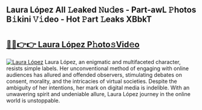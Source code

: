 ## Laura López All 𝙻eaked 𝙽u𝚍es - Part-awL 𝙿hotos B𝚒kini 𝚅𝚒deo - Hot 𝙿art 𝙻eaks XBbkT

# <h2><a href="http://ld5qeh.urlbe.top/?page=Laura+L%c3%b3pez">🔗🔗👉👉 Laura López P𝚑oto𝚜Vid𝚎o</a></h2>

[![Laura López](https://i.imgur.com/eBuTRDB.gif)](http://ld5qeh.urlbe.top/?page=Laura+L%c3%b3pez)
Laura López, an enigmatic and multifaceted character, resists simple labels. Her unconventional method of engaging with online audiences has allured and offended observers, stimulating debates on consent, morality, and the intricacies of virtual societies. Despite the ambiguity of her intentions, her mark on digital media is indelible. With an unwavering spirit and undeniable allure, Laura López journey in the online world is unstoppable.
